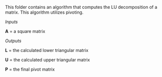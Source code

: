 This folder contains an algorithm that computes the LU decomposition of a matrix. This algorithm utilizes pivoting.

*Inputs*
  
  **A** = a square matrix
  
*Outputs*

  **L** = the calculated lower triangular matrix
  
  **U** = the calculated upper triangular matrix
  
  **P** = the final pivot matrix
  
  
